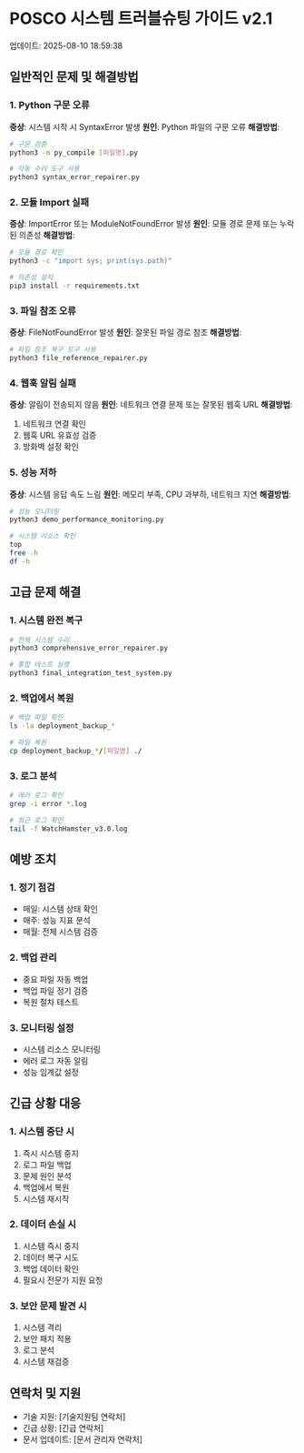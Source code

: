 # POSCO 시스템 트러블슈팅 가이드 v2.1
업데이트: 2025-08-10 18:59:38

## 일반적인 문제 및 해결방법

### 1. Python 구문 오류
**증상**: 시스템 시작 시 SyntaxError 발생
**원인**: Python 파일의 구문 오류
**해결방법**:
```bash
# 구문 검증
python3 -m py_compile [파일명].py

# 자동 수리 도구 사용
python3 syntax_error_repairer.py
```

### 2. 모듈 Import 실패
**증상**: ImportError 또는 ModuleNotFoundError 발생
**원인**: 모듈 경로 문제 또는 누락된 의존성
**해결방법**:
```bash
# 모듈 경로 확인
python3 -c "import sys; print(sys.path)"

# 의존성 설치
pip3 install -r requirements.txt
```

### 3. 파일 참조 오류
**증상**: FileNotFoundError 발생
**원인**: 잘못된 파일 경로 참조
**해결방법**:
```bash
# 파일 참조 복구 도구 사용
python3 file_reference_repairer.py
```

### 4. 웹훅 알림 실패
**증상**: 알림이 전송되지 않음
**원인**: 네트워크 연결 문제 또는 잘못된 웹훅 URL
**해결방법**:
1. 네트워크 연결 확인
2. 웹훅 URL 유효성 검증
3. 방화벽 설정 확인

### 5. 성능 저하
**증상**: 시스템 응답 속도 느림
**원인**: 메모리 부족, CPU 과부하, 네트워크 지연
**해결방법**:
```bash
# 성능 모니터링
python3 demo_performance_monitoring.py

# 시스템 리소스 확인
top
free -h
df -h
```

## 고급 문제 해결

### 1. 시스템 완전 복구
```bash
# 전체 시스템 수리
python3 comprehensive_error_repairer.py

# 통합 테스트 실행
python3 final_integration_test_system.py
```

### 2. 백업에서 복원
```bash
# 백업 파일 확인
ls -la deployment_backup_*

# 파일 복원
cp deployment_backup_*/[파일명] ./
```

### 3. 로그 분석
```bash
# 에러 로그 확인
grep -i error *.log

# 최근 로그 확인
tail -f WatchHamster_v3.0.log
```

## 예방 조치

### 1. 정기 점검
- 매일: 시스템 상태 확인
- 매주: 성능 지표 분석
- 매월: 전체 시스템 검증

### 2. 백업 관리
- 중요 파일 자동 백업
- 백업 파일 정기 검증
- 복원 절차 테스트

### 3. 모니터링 설정
- 시스템 리소스 모니터링
- 에러 로그 자동 알림
- 성능 임계값 설정

## 긴급 상황 대응

### 1. 시스템 중단 시
1. 즉시 시스템 중지
2. 로그 파일 백업
3. 문제 원인 분석
4. 백업에서 복원
5. 시스템 재시작

### 2. 데이터 손실 시
1. 시스템 즉시 중지
2. 데이터 복구 시도
3. 백업 데이터 확인
4. 필요시 전문가 지원 요청

### 3. 보안 문제 발견 시
1. 시스템 격리
2. 보안 패치 적용
3. 로그 분석
4. 시스템 재검증

## 연락처 및 지원
- 기술 지원: [기술지원팀 연락처]
- 긴급 상황: [긴급 연락처]
- 문서 업데이트: [문서 관리자 연락처]
